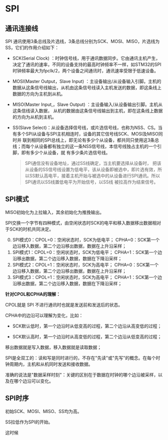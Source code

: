 # SPI

## 通讯连接线

SPI 通讯使用3条总线及片选线，3条总线分别为SCK、MOSI、MISO，片选线为SS，它们的作用介绍如下：

* SCK(Serial Clock) ：时钟信号线，用于通讯数据同步。它由通讯主机产生，决定了通讯的速率，不同的设备支持的最高时钟频率不一样，如STM32的SPI时钟频率最大为fpclk/2，两个设备之间通讯时，通讯速率受限于低速设备。

* MOSI(Master Output，Slave Input) ：主设备输出/从设备输入引脚。主机的数据从这条信号线输出，从机由这条信号线读入主机发送的数据，即这条线上数据的方向为主机到从机。

* MISO(Master Input,，Slave Output) ：主设备输入/从设备输出引脚。主机从这条信线读入数据， 从机的数据由这条信号线输出到主机，即在这条线上数据的方向为从机到主机。

* SS(Slave Select)：从设备选择信号线，或片选信号线，也称为NSS、CS。当有多个SPI从设备与SPI主机相连时，设备的其它信号线SCK、MOSI及MISO同时并 联到相同的SPI总线上，即无论有多少个从设备，都共同只使用这3条总线；而每个从设备都有独立的这一条NSS信号线，本信号线独占主机的一个引脚，即有多少个从设备，就 有多少条片选信号线。

  > SPI通信没有设备地址，通过SS线确定，当主机要选择从设备时， 把该从设备的SS信号线设置为低电平，该从设备即被选中，即片选有效，所以SS默认高电平，接着主机开始与被选中的从设备进行SPI通讯。所以SPI通讯以SS线置低电平为开始信号，以SS线 被拉高作为结束信号。



## SPI模式

MISO初始化为上拉输入，其余初始化为推挽输出。

SPI交换一个字节有四种模式，由空闲状态时SCK的电平和移入数据移出数据相对于SCK的时机共同决定。

0. SPI模式0：CPOL=0：空闲状态时，SCK为低电平；	CPHA=0：SCK第一个边沿移入数据，第二个边沿移出数据，数据在上升沿采样；
1. SPI模式1：CPOL=0：空闲状态时，SCK为低电平；	CPHA=1：SCK第一个边沿移出数据，第二个边沿移入数据，数据在下降沿采样；
2. SPI模式2：CPOL=1：空闲状态时，SCK为高电平；	CPHA=0：SCK第一个边沿移入数据，第二个边沿移出数据，数据在上升沿采样；
3. SPI模式3：CPOL=1：空闲状态时，SCK为高电平；	CPHA=1：SCK第一个边沿移出数据，第二个边沿移入数据，数据在下降沿采样；

**针对CPOL和CPHA的理解：**

CPOL就是 SPI 不进行通讯时也就是发送前和发送后的状态。

CPHA中的边沿可以理解为变化，比如：

-   SCK默认低时，第一个边沿时从低变高的过程，第二个边沿从高变低的过程；

-   SCK默认高时，第一个边沿时从高变低的过程，第二个边沿从低变高的过程；

移出数据就是写入数据，移入数据就是读取数据；



SPI是全双工的：读和写是同时进行的，不存在"先读"或"先写"的概念。在每个时钟周期内，主机和从机同时发送和接收数据。

准确的说法是"数据采样时刻"：关键的区别在于数据在时钟的哪个边沿被采样，以及在哪个边沿可以变化。



## SPI时序

初始SCK、MOSI、MISO、SS均为高。

SS拉低作为SPI的开始。

这时候



